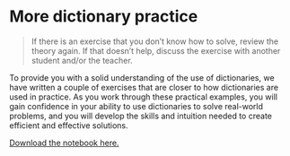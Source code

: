 # More dictionary practice

> If there is an exercise that you don’t know how to solve, review the theory again. If that doesn’t help, discuss the exercise with another student and/or the teacher.

To provide you with a solid understanding of the use of dictionaries, we have written a couple of exercises that are closer to how dictionaries are used in practice. As you work through these practical examples, you will gain confidence in your ability to use dictionaries to solve real-world problems, and you will develop the skills and intuition needed to create efficient and effective solutions.

[Download the notebook here.](downloads/practice_dictionaries.ipynb)
